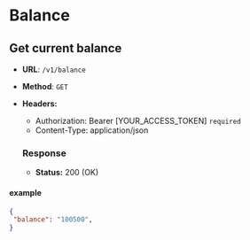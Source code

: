 # Balance

## Get current balance
* <b>URL</b>: `/v1/balance`
* <b>Method</b>: `GET`
* <b>Headers:</b>
  - Authorization: Bearer [YOUR_ACCESS_TOKEN] `required`
  - Content-Type: application/json

  ### Response
  * <b>Status:</b> 200 (OK)

#### example
   ````json
{
    "balance": "100500",
}
 ````